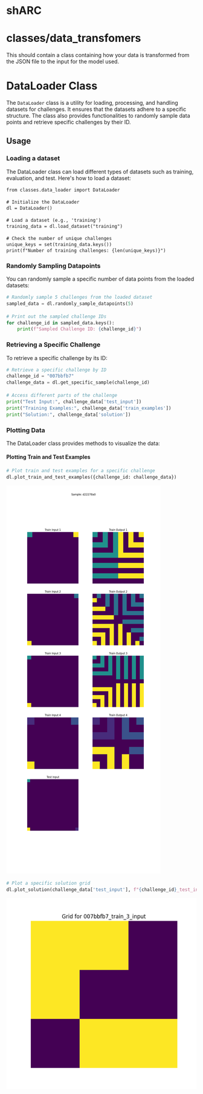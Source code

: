 # shARC


# classes/data_transfomers 

This should contain a class containing how your data is transformed from the JSON file to the input for the model used.

# DataLoader Class

The `DataLoader` class is a utility for loading, processing, and handling datasets for challenges. It ensures that the datasets adhere to a specific structure. The class also provides functionalities to randomly sample data points and retrieve specific challenges by their ID.

## Usage

### Loading a dataset
The DataLoader class can load different types of datasets such as training, evaluation, and test. Here's how to load a dataset:
```
from classes.data_loader import DataLoader

# Initialize the DataLoader
dl = DataLoader()

# Load a dataset (e.g., 'training')
training_data = dl.load_dataset("training")

# Check the number of unique challenges
unique_keys = set(training_data.keys())
print(f"Number of training challenges: {len(unique_keys)}")
```

### Randomly Sampling Datapoints
You can randomly sample a specific number of data points from the loaded datasets:

```python
# Randomly sample 5 challenges from the loaded dataset
sampled_data = dl.randomly_sample_datapoints(5)

# Print out the sampled challenge IDs
for challenge_id in sampled_data.keys():
    print(f"Sampled Challenge ID: {challenge_id}")

```

### Retrieving a Specific Challenge
To retrieve a specific challenge by its ID:

```python
# Retrieve a specific challenge by ID
challenge_id = "007bbfb7"
challenge_data = dl.get_specific_sample(challenge_id)

# Access different parts of the challenge
print("Test Input:", challenge_data['test_input'])
print("Training Examples:", challenge_data['train_examples'])
print("Solution:", challenge_data['solution'])
```

### Plotting Data
The DataLoader class provides methods to visualize the data:

#### Plotting Train and Test Examples
```python
# Plot train and test examples for a specific challenge
dl.plot_train_and_test_examples({challenge_id: challenge_data})
```
![Train_test_plot](./output/d22278a0_train_and_test_example.png)

```python
# Plot a specific solution grid
dl.plot_solution(challenge_data['test_input'], f"{challenge_id}_test_input")
```
![specific_solution](./output/007bbfb7_train_3_input.png)